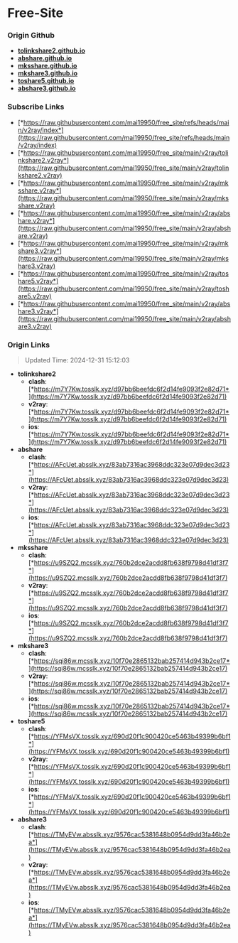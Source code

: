 # Free-Site

### Origin Github

- [**tolinkshare2.github.io**](https://github.com/tolinkshare2/tolinkshare2.github.io)
- [**abshare.github.io**](https://github.com/abshare/abshare.github.io)
- [**mksshare.github.io**](https://github.com/mksshare/mksshare.github.io)
- [**mkshare3.github.io**](https://github.com/mkshare3/mkshare3.github.io)
- [**toshare5.github.io**](https://github.com/toshare5/toshare5.github.io)
- [**abshare3.github.io**](https://github.com/abshare3/abshare3.github.io)

### Subscribe Links

- [*https://raw.githubusercontent.com/mai19950/free_site/refs/heads/main/v2ray/index*](https://raw.githubusercontent.com/mai19950/free_site/refs/heads/main/v2ray/index)
- [*https://raw.githubusercontent.com/mai19950/free_site/main/v2ray/tolinkshare2.v2ray*](https://raw.githubusercontent.com/mai19950/free_site/main/v2ray/tolinkshare2.v2ray)
- [*https://raw.githubusercontent.com/mai19950/free_site/main/v2ray/mksshare.v2ray*](https://raw.githubusercontent.com/mai19950/free_site/main/v2ray/mksshare.v2ray)
- [*https://raw.githubusercontent.com/mai19950/free_site/main/v2ray/abshare.v2ray*](https://raw.githubusercontent.com/mai19950/free_site/main/v2ray/abshare.v2ray)
- [*https://raw.githubusercontent.com/mai19950/free_site/main/v2ray/mkshare3.v2ray*](https://raw.githubusercontent.com/mai19950/free_site/main/v2ray/mkshare3.v2ray)
- [*https://raw.githubusercontent.com/mai19950/free_site/main/v2ray/toshare5.v2ray*](https://raw.githubusercontent.com/mai19950/free_site/main/v2ray/toshare5.v2ray)
- [*https://raw.githubusercontent.com/mai19950/free_site/main/v2ray/abshare3.v2ray*](https://raw.githubusercontent.com/mai19950/free_site/main/v2ray/abshare3.v2ray)

### Origin Links

> Updated Time: 2024-12-31 15:12:03

- **tolinkshare2**
  - **clash**: [*https://m7Y7Kw.tosslk.xyz/d97bb6beefdc6f2d14fe9093f2e82d71*](https://m7Y7Kw.tosslk.xyz/d97bb6beefdc6f2d14fe9093f2e82d71)
  - **v2ray**: [*https://m7Y7Kw.tosslk.xyz/d97bb6beefdc6f2d14fe9093f2e82d71*](https://m7Y7Kw.tosslk.xyz/d97bb6beefdc6f2d14fe9093f2e82d71)
  - **ios**: [*https://m7Y7Kw.tosslk.xyz/d97bb6beefdc6f2d14fe9093f2e82d71*](https://m7Y7Kw.tosslk.xyz/d97bb6beefdc6f2d14fe9093f2e82d71)
- **abshare**
  - **clash**: [*https://AFcUet.absslk.xyz/83ab7316ac3968ddc323e07d9dec3d23*](https://AFcUet.absslk.xyz/83ab7316ac3968ddc323e07d9dec3d23)
  - **v2ray**: [*https://AFcUet.absslk.xyz/83ab7316ac3968ddc323e07d9dec3d23*](https://AFcUet.absslk.xyz/83ab7316ac3968ddc323e07d9dec3d23)
  - **ios**: [*https://AFcUet.absslk.xyz/83ab7316ac3968ddc323e07d9dec3d23*](https://AFcUet.absslk.xyz/83ab7316ac3968ddc323e07d9dec3d23)
- **mksshare**
  - **clash**: [*https://u9SZQ2.mcsslk.xyz/760b2dce2acdd8fb638f9798d41df3f7*](https://u9SZQ2.mcsslk.xyz/760b2dce2acdd8fb638f9798d41df3f7)
  - **v2ray**: [*https://u9SZQ2.mcsslk.xyz/760b2dce2acdd8fb638f9798d41df3f7*](https://u9SZQ2.mcsslk.xyz/760b2dce2acdd8fb638f9798d41df3f7)
  - **ios**: [*https://u9SZQ2.mcsslk.xyz/760b2dce2acdd8fb638f9798d41df3f7*](https://u9SZQ2.mcsslk.xyz/760b2dce2acdd8fb638f9798d41df3f7)
- **mkshare3**
  - **clash**: [*https://sqi86w.mcsslk.xyz/10f70e2865132bab257414d943b2ce17*](https://sqi86w.mcsslk.xyz/10f70e2865132bab257414d943b2ce17)
  - **v2ray**: [*https://sqi86w.mcsslk.xyz/10f70e2865132bab257414d943b2ce17*](https://sqi86w.mcsslk.xyz/10f70e2865132bab257414d943b2ce17)
  - **ios**: [*https://sqi86w.mcsslk.xyz/10f70e2865132bab257414d943b2ce17*](https://sqi86w.mcsslk.xyz/10f70e2865132bab257414d943b2ce17)
- **toshare5**
  - **clash**: [*https://YFMsVX.tosslk.xyz/690d20f1c900420ce5463b49399b6bf1*](https://YFMsVX.tosslk.xyz/690d20f1c900420ce5463b49399b6bf1)
  - **v2ray**: [*https://YFMsVX.tosslk.xyz/690d20f1c900420ce5463b49399b6bf1*](https://YFMsVX.tosslk.xyz/690d20f1c900420ce5463b49399b6bf1)
  - **ios**: [*https://YFMsVX.tosslk.xyz/690d20f1c900420ce5463b49399b6bf1*](https://YFMsVX.tosslk.xyz/690d20f1c900420ce5463b49399b6bf1)
- **abshare3**
  - **clash**: [*https://TMyEVw.absslk.xyz/9576cac5381648b0954d9dd3fa46b2ea*](https://TMyEVw.absslk.xyz/9576cac5381648b0954d9dd3fa46b2ea)
  - **v2ray**: [*https://TMyEVw.absslk.xyz/9576cac5381648b0954d9dd3fa46b2ea*](https://TMyEVw.absslk.xyz/9576cac5381648b0954d9dd3fa46b2ea)
  - **ios**: [*https://TMyEVw.absslk.xyz/9576cac5381648b0954d9dd3fa46b2ea*](https://TMyEVw.absslk.xyz/9576cac5381648b0954d9dd3fa46b2ea)

